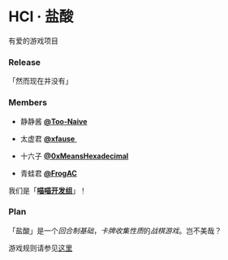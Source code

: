 # HCl · 盐酸
有爱的游戏项目

### Release

「然而现在并没有」

### Members

- 静静酱 [**@Too-Naive**](https://github.com/Too-Naive)

- 太虚君 [**@xfause** ](https://github.com/xfause)

- 十六子 [**@0xMeansHexadecimal**](https://github.com/0xMeansHexadecimal)

- 青蛙君 [**@FrogAC**](https://github.com/FrogAC)

我们是「[**喵喵开发组**](https://github.com/NyanNyanDevelopers)」！

### Plan

「盐酸」是一个*回合制基础*，*卡牌收集性质*的*战棋游戏*。岂不美哉？

游戏规则请参见[这里](https://github.com/NyanNyanDevelopers/HCl/blob/master/GameRule.md)

